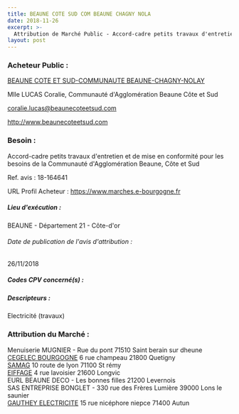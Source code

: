 ```yaml
---
title: BEAUNE COTE SUD COM BEAUNE CHAGNY NOLA
date: 2018-11-26
excerpt: >-
  Attribution de Marché Public - Accord-cadre petits travaux d'entretien et de mise en conformité pour les besoins de la Communauté d'Agglomération Beaune, Côte et Sud
layout: post
---
```


### Acheteur Public : 
<a href="/acheteur-32/siren-200006682"> BEAUNE COTE ET SUD-COMMUNAUTE BEAUNE-CHAGNY-NOLAY</a><br/>

Mlle LUCAS Coralie, Communauté d'Agglomération Beaune Côte et Sud

coralie.lucas@beaunecoteetsud.com


http://www.beaunecoteetsud.com
### Besoin :

Accord-cadre petits travaux d'entretien et de mise en conformité pour les besoins de la Communauté d'Agglomération Beaune, Côte et Sud

Ref. avis : 18-164641

URL Profil Acheteur : https://www.marches.e-bourgogne.fr

##### Lieu d'exécution :

BEAUNE - Département 21 - Côte-d'or

###### Date de publication de l'avis d'attribution : 
26/11/2018

##### Codes CPV concerné(s) :

##### Descripteurs :
Electricité (travaux) <br/>

### Attribution du Marché :
Menuiserie MUGNIER - Rue du pont 71510 Saint berain sur dheune <br/>
<a href="/entreprise-267/siren-537934457"> CEGELEC BOURGOGNE</a>    6 rue champeau 21800 Quetigny <br/>
<a href="/entreprise-257/siren-384222667"> SAMAG</a>    10 route de lyon 71100 St rémy <br/>
<a href="/entreprise-258/siren-399307370"> EIFFAGE</a>    4 rue lavoisier 21600 Longvic <br/>
EURL BEAUNE DECO - Les bonnes filles 21200 Levernois <br/>
SAS ENTREPRISE BONGLET - 330 rue des Frères Lumière 39000 Lons le saunier <br/>
<a href="/entreprise-258/siren-389562430"> GAUTHEY ELECTRICITE</a>    15 rue nicéphore niepce 71400 Autun <br/>
